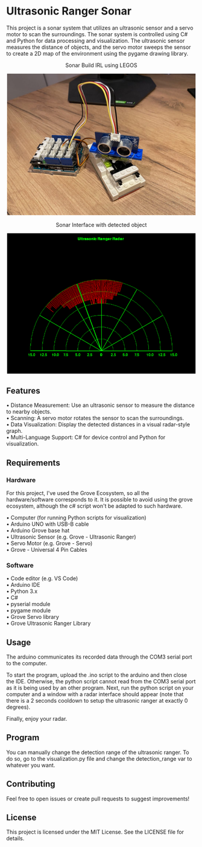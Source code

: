 # Ultrasonic Ranger Sonar

This project is a sonar system that utilizes an ultrasonic sensor and a servo motor to scan the surroundings. The sonar system is controlled using C# and Python for data processing and visualization. The ultrasonic sensor measures the distance of objects, and the servo motor sweeps the sensor to create a 2D map of the environment using the pygame drawing library.

<p align="center">
  Sonar Build IRL using LEGOS
</p>

<p align="center">
  <img src="images/Sonar_Build.jpg" style="width:500px;"/>
</p>

<p align="center">
  Sonar Interface with detected object
</p>

<p align="center">
  <img src="images/Ultrasonic_Ranger_Sonar.png" style="width:500px;" />
</p>

## Features

• Distance Measurement: Use an ultrasonic sensor to measure the distance to nearby objects. <br>
• Scanning: A servo motor rotates the sensor to scan the surroundings. <br>
• Data Visualization: Display the detected distances in a visual radar-style graph. <br>
• Multi-Language Support: C# for device control and Python for visualization. <br>

## Requirements

### Hardware

For this project, I've used the Grove Ecosystem, so all the hardware/software corresponds to it. It is possible to avoid using the grove ecosystem, although the c# script won't be adapted to such hardware.

• Computer (for running Python scripts for visualization) <br>
• Arduino UNO with USB-B cable <br>
• Arduino Grove base hat <br>
• Ultrasonic Sensor (e.g. Grove - Ultrasonic Ranger) <br>
• Servo Motor (e.g. Grove - Servo) <br> 
• Grove - Universal 4 Pin Cables <br>

### Software

• Code editor (e.g. VS Code) <br>
• Arduino IDE <br>
• Python 3.x <br>
• C# <br>
• pyserial module <br>
• pygame module <br>
• Grove Servo library <br>
• Grove Ultrasonic Ranger Library <br>

## Usage

The arduino communicates its recorded data through the COM3 serial port to the computer. <br>

To start the program, upload the .ino script to the arduino and then close the IDE. Otherwise, the python script cannot read from the COM3 serial port as it is being used by an other program.
Next, run the python script on your computer and a window with a radar interface should appear (note that there is a 2 seconds cooldown to setup the ultrasonic ranger at exactly 0 degrees).

Finally, enjoy your radar.

## Program

You can manually change the detection range of the ultrasonic ranger. To do so, go to the visualization.py file and change the detection_range var to whatever you want.

## Contributing
Feel free to open issues or create pull requests to suggest improvements!

## License
This project is licensed under the MIT License. See the LICENSE file for details.
